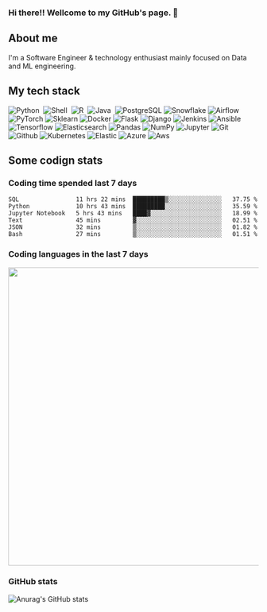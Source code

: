 ### Hi there!! Wellcome to my GitHub's page. 👋

## About me

I'm a Software Engineer & technology enthusiast mainly focused on Data and ML engineering.

## My tech stack

![Python](https://img.shields.io/badge/Python-1C405C?style=for-the-badge&logo=python)&nbsp; ![Shell](https://img.shields.io/badge/Shell_Script-121011?style=for-the-badge&logo=gnu-bash&logoColor=white)&nbsp; 	![R](https://img.shields.io/badge/R-276DC3?style=for-the-badge&logo=r&logoColor=white)&nbsp; ![Java](https://img.shields.io/badge/Java-ED8B00?style=for-the-badge&logo=java&logoColor=white)&nbsp; ![PostgreSQL](https://img.shields.io/badge/PostgreSQL-316192?style=for-the-badge&logo=postgresql&logoColor=white)&nbsp;![Snowflake](https://img.shields.io/badge/Snowflake-5BB4F7?style=for-the-badge&logo=snowflake&logoColor=white)&nbsp;![Airflow](https://img.shields.io/badge/Airflow-D7E9EC?style=for-the-badge&logo=apache-airflow&logoColor=red)&nbsp;![PyTorch](https://img.shields.io/badge/PyTorch-316192?style=for-the-badge&logo=pytorch&logoColor=FF0000)&nbsp;![Sklearn](https://img.shields.io/badge/Sklearn-5BB4F7?style=for-the-badge&logo=scikit-learn&logoColor=FF9A00)&nbsp;![Docker](https://img.shields.io/badge/Docker-316192?style=for-the-badge&logo=docker&logoColor=33CCFF)&nbsp;![Flask](https://img.shields.io/badge/Flask-E4E4E4?style=for-the-badge&logo=flask&logoColor=868A8B)&nbsp;![Django](https://img.shields.io/badge/Django-355C76?style=for-the-badge&logo=django&logoColor=868A8B)&nbsp;![Jenkins](https://img.shields.io/badge/Jenkins-FFDA9A?style=for-the-badge&logo=jenkins&logoColor=467B8B)&nbsp;![Ansible](https://img.shields.io/badge/Ansible-3F7789?style=for-the-badge&logo=ansible&logoColor=red)&nbsp;![Tensorflow](https://img.shields.io/badge/Tensorflow-3F7789?style=for-the-badge&logo=tensorflow&logoColor=FAB361)&nbsp;![Elasticsearch](https://img.shields.io/badge/Elasticsearch-33FF99?style=for-the-badge&logo=elasticsearch&logoColor=F3749A)&nbsp;![Pandas](https://img.shields.io/badge/Pandas-33FF99?style=for-the-badge&logo=pandas&logoColor=F3749A)&nbsp;![NumPy](https://img.shields.io/badge/NumPy-3A627C?style=for-the-badge&logo=numpy&logoColor=white)&nbsp;![Jupyter](https://img.shields.io/badge/Jupyter-1C405C?style=for-the-badge&logo=jupyter&logoColor=white)&nbsp;![Git](https://img.shields.io/badge/Git-1C405C?style=for-the-badge&logo=git&logoColor=white)&nbsp;![Github](https://img.shields.io/badge/Github-1C405C?style=for-the-badge&logo=github&logoColor=white)&nbsp;![Kubernetes](https://img.shields.io/badge/Kubernetes-1C405C?style=for-the-badge&logo=kubernetes&logoColor=white)&nbsp;![Elastic](https://img.shields.io/badge/Elastic-1C405C?style=for-the-badge&logo=elastic&logoColor=white)&nbsp;![Azure](https://img.shields.io/badge/Azure-1C405C?style=for-the-badge&logo=azure&logoColor=white)&nbsp;![Aws](https://img.shields.io/badge/Aws-1C405C?style=for-the-badge&logo=aws&logoColor=white)&nbsp;




## Some codign stats

### Coding time spended last 7 days

<!--START_SECTION:waka-->

```text
SQL                11 hrs 22 mins  █████████▒░░░░░░░░░░░░░░░   37.75 %
Python             10 hrs 43 mins  █████████░░░░░░░░░░░░░░░░   35.59 %
Jupyter Notebook   5 hrs 43 mins   ████▓░░░░░░░░░░░░░░░░░░░░   18.99 %
Text               45 mins         ▓░░░░░░░░░░░░░░░░░░░░░░░░   02.51 %
JSON               32 mins         ▒░░░░░░░░░░░░░░░░░░░░░░░░   01.82 %
Bash               27 mins         ▒░░░░░░░░░░░░░░░░░░░░░░░░   01.51 %
```

<!--END_SECTION:waka-->

### Coding languages in the last 7 days

<img src="https://wakatime.com/share/@QuantumA/fc1cfcd9-4c6f-41e9-9c18-f86f6df42a11.svg?sanitize=true" width="600">

### GitHub stats
![Anurag's GitHub stats](https://github-readme-stats.vercel.app/api?username=QuantumA&show_icons=true&theme=algolia&count_private=true)


<!--

**QuantumA/QuantumA** is a ✨ _special_ ✨ repository because its `README.md` (this file) appears on your GitHub profile.

Here are some ideas to get you started:

- 🔭 I’m currently working on ...
- 🌱 I’m currently learning ...
- 👯 I’m looking to collaborate on ...
- 🤔 I’m looking for help with ...
- 💬 Ask me about ...
- 📫 How to reach me: ...
- 😄 Pronouns: ...
- ⚡ Fun fact: ...
-->



